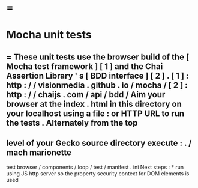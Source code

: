 =
=
Mocha
unit
tests
=
=
These
unit
tests
use
the
browser
build
of
the
[
Mocha
test
framework
]
[
1
]
and
the
Chai
Assertion
Library
'
s
[
BDD
interface
]
[
2
]
.
[
1
]
:
http
:
/
/
visionmedia
.
github
.
io
/
mocha
/
[
2
]
:
http
:
/
/
chaijs
.
com
/
api
/
bdd
/
Aim
your
browser
at
the
index
.
html
in
this
directory
on
your
localhost
using
a
file
:
or
HTTP
URL
to
run
the
tests
.
Alternately
from
the
top
-
level
of
your
Gecko
source
directory
execute
:
.
/
mach
marionette
-
test
browser
/
components
/
loop
/
test
/
manifest
.
ini
Next
steps
:
*
run
using
JS
http
server
so
the
property
security
context
for
DOM
elements
is
used
